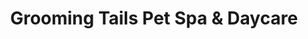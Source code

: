---
title: "Grooming Tails Pet Spa & Daycare"
url: /calgary/grooming-tails-pet-spa-and-daycare/
shop: pet
---